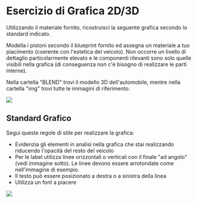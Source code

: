 
# Esercizio di Grafica 2D/3D
Utilizzando il materiale fornito, ricostruisci la seguente grafica secondo lo standard indicato.

Modella i pistoni secondo il blueprint fornito ed assegna un materiale a tuo piacimento (coerente con l'estetica del veicolo). Non occorre un livello di dettaglio particolarmente elevato e le componenti rilevanti sono solo quelle visibili nella grafica (di conseguenza non c'è bisogno di realizzare le parti interne).

Nella cartella "BLEND" trovi il modello 3D dell'automobile, mentre nella cartella "img" trovi tutte le immagini di riferimento.

![](https://i.imgur.com/4r8T5Rh.png)

## Standard Grafico
Segui queste regole di stile per realizzare la grafica:
- Evidenzia gli elementi in analisi nella grafica che stai realizzando riducendo l'opacità del resto del veicolo
- Per le label utilizza linee orizzontali o verticali con il finale "ad angolo" (vedi immagine sotto). Le linee devono essere arrotondate come nell'immagine di esempio.
- Il testo può essere posizionato a destra o a sinistra della linea
- Utilizza un font a piacere

![](https://i.imgur.com/1hYfvOR.png)